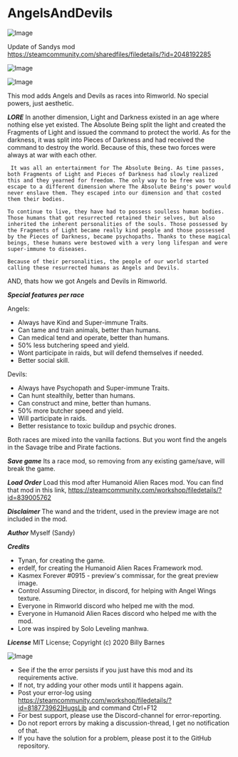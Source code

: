 # AngelsAndDevils

![Image](https://i.imgur.com/buuPQel.png)

Update of Sandys mod
https://steamcommunity.com/sharedfiles/filedetails/?id=2048192285

![Image](https://i.imgur.com/pufA0kM.png)

	
![Image](https://i.imgur.com/Z4GOv8H.png)

This mod adds Angels and Devils as races into Rimworld. No special powers, just aesthetic.

***LORE***
      In another dimension, Light and Darkness existed in an age where nothing else yet existed. The Absolute Being split the light and created the Fragments of Light and issued the command to protect the world. As for the darkness, it was split into Pieces of Darkness and had received the command to destroy the world. Because of this, these two forces were always at war with each other.

     It was all an entertainment for The Absolute Being. As time passes, both Fragments of Light and Pieces of Darkness had slowly realized this and they yearned for freedom. The only way to be free was to escape to a different dimension where The Absolute Being's power would never enslave them. They escaped into our dimension and that costed them their bodies.

    To continue to live, they have had to possess soulless human bodies. Those humans that got resurrected retained their selves, but also inherited the inherent personalities of the souls. Those possessed by the Fragments of Light became really kind people and those possessed by the Pieces of Darkness, became psychopaths. Thanks to these magical beings, these humans were bestowed with a very long lifespan and were super-immune to diseases.

    Because of their personalities, the people of our world started calling these resurrected humans as Angels and Devils.
AND, thats how we got Angels and Devils in Rimworld.

***Special features per race***

Angels:
 - Always have Kind and Super-immune Traits.
 - Can tame and train animals, better than humans.
 - Can medical tend and operate, better than humans.
 - 50% less butchering speed and yield.
 - Wont participate in raids, but will defend themselves if needed.
 - Better social skill.

Devils:
 - Always have Psychopath and Super-immune Traits.
 - Can hunt stealthily, better than humans.
 - Can construct and mine, better than humans.
 - 50% more butcher speed and yield.
 - Will participate in raids.
 - Better resistance to toxic buildup and psychic drones.

Both races are mixed into the vanilla factions. But you wont find the angels in the Savage tribe and Pirate factions.

***Save game***
Its a race mod, so removing from any existing game/save, will break the game.

***Load Order***
Load this mod after Humanoid Alien Races mod. You can find that mod in this link, https://steamcommunity.com/workshop/filedetails/?id=839005762

***Disclaimer***
The wand and the trident, used in the preview image are not included in the mod.

***Author***
Myself (Sandy)

***Credits***
 - Tynan, for creating the game.
 - erdelf, for creating the Humanoid Alien Races Framework mod.
 - Kasmex Forever #0915 - preview's commissar, for the great preview image.
 - Control Assuming Director, in discord, for helping with Angel Wings texture.
 - Everyone in Rimworld discord who helped me with the mod.
 - Everyone in Humanoid Alien Races discord who helped me with the mod.
 - Lore was inspired by Solo Leveling manhwa.

***License***
MIT License; Copyright (c) 2020 Billy Barnes

![Image](https://i.imgur.com/PwoNOj4.png)



-  See if the the error persists if you just have this mod and its requirements active.
-  If not, try adding your other mods until it happens again.
-  Post your error-log using https://steamcommunity.com/workshop/filedetails/?id=818773962]HugsLib and command Ctrl+F12
-  For best support, please use the Discord-channel for error-reporting.
-  Do not report errors by making a discussion-thread, I get no notification of that.
-  If you have the solution for a problem, please post it to the GitHub repository.



